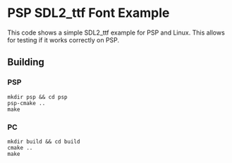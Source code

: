 # PSP SDL2_ttf Font Example

This code shows a simple SDL2_ttf example for PSP and Linux. This allows for testing if it works correctly on PSP.

## Building

### PSP

```
mkdir psp && cd psp
psp-cmake ..
make
```

### PC

```
mkdir build && cd build
cmake ..
make
```
